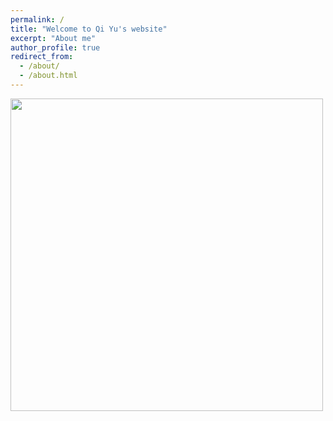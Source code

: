 ```yaml
---
permalink: /
title: "Welcome to Qi Yu's website"
excerpt: "About me"
author_profile: true
redirect_from: 
  - /about/
  - /about.html
---
```

<img src="https://github.com/qiyuchem/qiyuchem.github.io/tree/master/images/QiYu.jpeg" width="500" height="500" />

